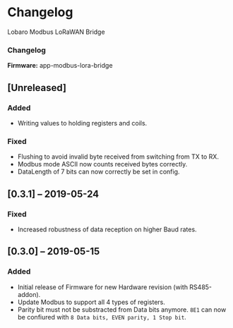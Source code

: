 # Changelog

Lobaro Modbus LoRaWAN Bridge

### Changelog

**Firmware:** app-modbus-lora-bridge

## [Unreleased]
### Added
* Writing values to holding registers and coils.

### Fixed
* Flushing to avoid invalid byte received from switching from TX to RX.
* Modbus mode ASCII now counts received bytes correctly.
* DataLength of 7 bits can now correctly be set in config.

## [0.3.1] &ndash; 2019-05-24
### Fixed
* Increased robustness of data reception on higher Baud rates.
  
## [0.3.0] &ndash; 2019-05-15
### Added
* Initial release of Firmware for new Hardware revision (with RS485-addon).
* Update Modbus to support all 4 types of registers.
* Parity bit must not be substracted from Data bits anymore. `8E1` can now be confiured with `8 Data bits, EVEN parity, 1 Stop bit`.

